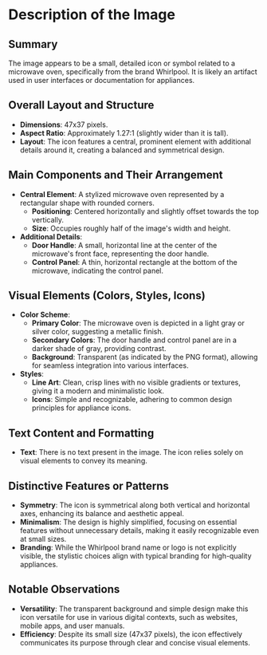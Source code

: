 # Description of the Image

## Summary
The image appears to be a small, detailed icon or symbol related to a microwave oven, specifically from the brand Whirlpool. It is likely an artifact used in user interfaces or documentation for appliances.

## Overall Layout and Structure
- **Dimensions**: 47x37 pixels.
- **Aspect Ratio**: Approximately 1.27:1 (slightly wider than it is tall).
- **Layout**: The icon features a central, prominent element with additional details around it, creating a balanced and symmetrical design.

## Main Components and Their Arrangement
- **Central Element**: A stylized microwave oven represented by a rectangular shape with rounded corners.
  - **Positioning**: Centered horizontally and slightly offset towards the top vertically.
  - **Size**: Occupies roughly half of the image's width and height.
- **Additional Details**:
  - **Door Handle**: A small, horizontal line at the center of the microwave's front face, representing the door handle.
  - **Control Panel**: A thin, horizontal rectangle at the bottom of the microwave, indicating the control panel.

## Visual Elements (Colors, Styles, Icons)
- **Color Scheme**:
  - **Primary Color**: The microwave oven is depicted in a light gray or silver color, suggesting a metallic finish.
  - **Secondary Colors**: The door handle and control panel are in a darker shade of gray, providing contrast.
  - **Background**: Transparent (as indicated by the PNG format), allowing for seamless integration into various interfaces.
- **Styles**:
  - **Line Art**: Clean, crisp lines with no visible gradients or textures, giving it a modern and minimalistic look.
  - **Icons**: Simple and recognizable, adhering to common design principles for appliance icons.

## Text Content and Formatting
- **Text**: There is no text present in the image. The icon relies solely on visual elements to convey its meaning.

## Distinctive Features or Patterns
- **Symmetry**: The icon is symmetrical along both vertical and horizontal axes, enhancing its balance and aesthetic appeal.
- **Minimalism**: The design is highly simplified, focusing on essential features without unnecessary details, making it easily recognizable even at small sizes.
- **Branding**: While the Whirlpool brand name or logo is not explicitly visible, the stylistic choices align with typical branding for high-quality appliances.

## Notable Observations
- **Versatility**: The transparent background and simple design make this icon versatile for use in various digital contexts, such as websites, mobile apps, and user manuals.
- **Efficiency**: Despite its small size (47x37 pixels), the icon effectively communicates its purpose through clear and concise visual elements.